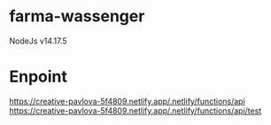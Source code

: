 # farma-wassenger

NodeJs v14.17.5

# Enpoint
https://creative-pavlova-5f4809.netlify.app/.netlify/functions/api
https://creative-pavlova-5f4809.netlify.app/.netlify/functions/api/test